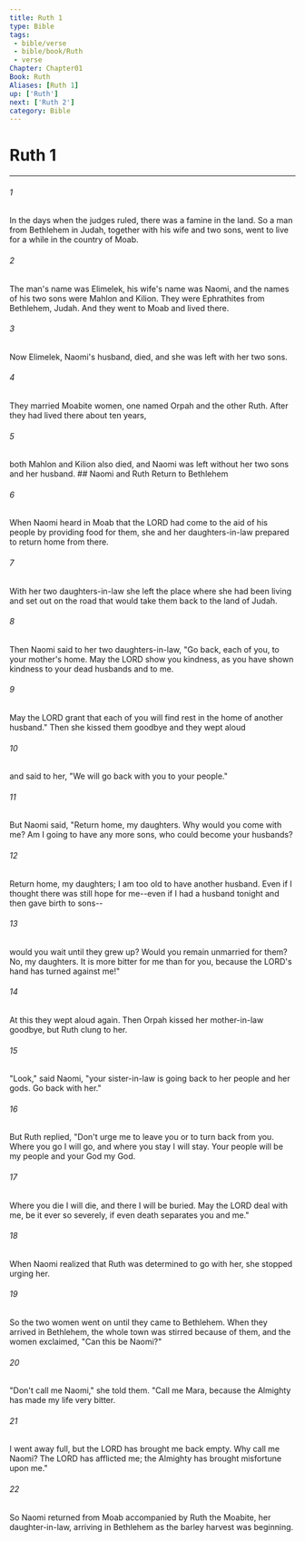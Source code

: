 ```yaml
---
title: Ruth 1
type: Bible
tags:
 - bible/verse
 - bible/book/Ruth
 - verse
Chapter: Chapter01
Book: Ruth
Aliases: [Ruth 1]
up: ['Ruth']
next: ['Ruth 2']
category: Bible
---
```

# Ruth 1

***


###### 1 
In the days when the judges ruled, there was a famine in the land. So a man from Bethlehem in Judah, together with his wife and two sons, went to live for a while in the country of Moab. 

###### 2 
The man's name was Elimelek, his wife's name was Naomi, and the names of his two sons were Mahlon and Kilion. They were Ephrathites from Bethlehem, Judah. And they went to Moab and lived there. 

###### 3 
Now Elimelek, Naomi's husband, died, and she was left with her two sons. 

###### 4 
They married Moabite women, one named Orpah and the other Ruth. After they had lived there about ten years, 

###### 5 
both Mahlon and Kilion also died, and Naomi was left without her two sons and her husband. ## Naomi and Ruth Return to Bethlehem 

###### 6 
When Naomi heard in Moab that the LORD had come to the aid of his people by providing food for them, she and her daughters-in-law prepared to return home from there. 

###### 7 
With her two daughters-in-law she left the place where she had been living and set out on the road that would take them back to the land of Judah. 

###### 8 
Then Naomi said to her two daughters-in-law, "Go back, each of you, to your mother's home. May the LORD show you kindness, as you have shown kindness to your dead husbands and to me. 

###### 9 
May the LORD grant that each of you will find rest in the home of another husband." Then she kissed them goodbye and they wept aloud 

###### 10 
and said to her, "We will go back with you to your people." 

###### 11 
But Naomi said, "Return home, my daughters. Why would you come with me? Am I going to have any more sons, who could become your husbands? 

###### 12 
Return home, my daughters; I am too old to have another husband. Even if I thought there was still hope for me--even if I had a husband tonight and then gave birth to sons-- 

###### 13 
would you wait until they grew up? Would you remain unmarried for them? No, my daughters. It is more bitter for me than for you, because the LORD's hand has turned against me!" 

###### 14 
At this they wept aloud again. Then Orpah kissed her mother-in-law goodbye, but Ruth clung to her. 

###### 15 
"Look," said Naomi, "your sister-in-law is going back to her people and her gods. Go back with her." 

###### 16 
But Ruth replied, "Don't urge me to leave you or to turn back from you. Where you go I will go, and where you stay I will stay. Your people will be my people and your God my God. 

###### 17 
Where you die I will die, and there I will be buried. May the LORD deal with me, be it ever so severely, if even death separates you and me." 

###### 18 
When Naomi realized that Ruth was determined to go with her, she stopped urging her. 

###### 19 
So the two women went on until they came to Bethlehem. When they arrived in Bethlehem, the whole town was stirred because of them, and the women exclaimed, "Can this be Naomi?" 

###### 20 
"Don't call me Naomi," she told them. "Call me Mara, because the Almighty has made my life very bitter. 

###### 21 
I went away full, but the LORD has brought me back empty. Why call me Naomi? The LORD has afflicted me; the Almighty has brought misfortune upon me." 

###### 22 
So Naomi returned from Moab accompanied by Ruth the Moabite, her daughter-in-law, arriving in Bethlehem as the barley harvest was beginning. 
